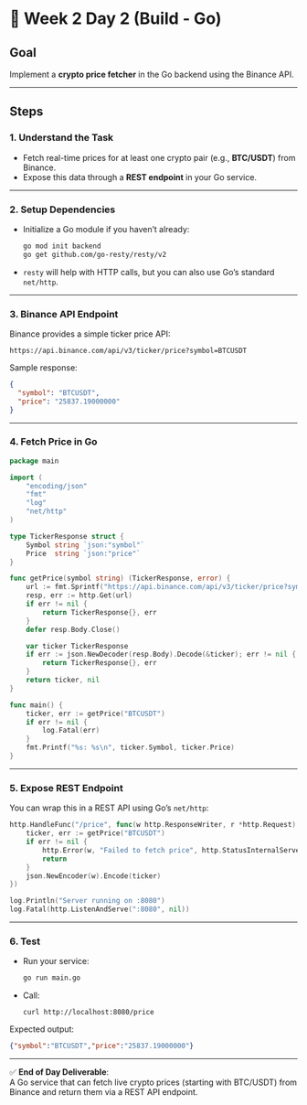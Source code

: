 # 📅 Week 2 Day 2 (Build - Go)

## Goal  
Implement a **crypto price fetcher** in the Go backend using the Binance API.

---

## Steps

### 1. Understand the Task
- Fetch real-time prices for at least one crypto pair (e.g., **BTC/USDT**) from Binance.
- Expose this data through a **REST endpoint** in your Go service.

---

### 2. Setup Dependencies
- Initialize a Go module if you haven’t already:
  ```bash
  go mod init backend
  go get github.com/go-resty/resty/v2
  ```
- `resty` will help with HTTP calls, but you can also use Go’s standard `net/http`.

---

### 3. Binance API Endpoint
Binance provides a simple ticker price API:
```
https://api.binance.com/api/v3/ticker/price?symbol=BTCUSDT
```

Sample response:
```json
{
  "symbol": "BTCUSDT",
  "price": "25837.19000000"
}
```

---

### 4. Fetch Price in Go
```go
package main

import (
    "encoding/json"
    "fmt"
    "log"
    "net/http"
)

type TickerResponse struct {
    Symbol string `json:"symbol"`
    Price  string `json:"price"`
}

func getPrice(symbol string) (TickerResponse, error) {
    url := fmt.Sprintf("https://api.binance.com/api/v3/ticker/price?symbol=%s", symbol)
    resp, err := http.Get(url)
    if err != nil {
        return TickerResponse{}, err
    }
    defer resp.Body.Close()

    var ticker TickerResponse
    if err := json.NewDecoder(resp.Body).Decode(&ticker); err != nil {
        return TickerResponse{}, err
    }
    return ticker, nil
}

func main() {
    ticker, err := getPrice("BTCUSDT")
    if err != nil {
        log.Fatal(err)
    }
    fmt.Printf("%s: %s\n", ticker.Symbol, ticker.Price)
}
```

---

### 5. Expose REST Endpoint
You can wrap this in a REST API using Go’s `net/http`:
```go
http.HandleFunc("/price", func(w http.ResponseWriter, r *http.Request) {
    ticker, err := getPrice("BTCUSDT")
    if err != nil {
        http.Error(w, "Failed to fetch price", http.StatusInternalServerError)
        return
    }
    json.NewEncoder(w).Encode(ticker)
})

log.Println("Server running on :8080")
log.Fatal(http.ListenAndServe(":8080", nil))
```

---

### 6. Test
- Run your service:
  ```bash
  go run main.go
  ```
- Call:
  ```
  curl http://localhost:8080/price
  ```

Expected output:
```json
{"symbol":"BTCUSDT","price":"25837.19000000"}
```

---

✅ **End of Day Deliverable**:  
A Go service that can fetch live crypto prices (starting with BTC/USDT) from Binance and return them via a REST API endpoint.
